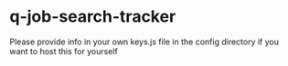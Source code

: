 # q-job-search-tracker

Please provide info in your own keys.js file in the config directory if you want to host this for yourself 